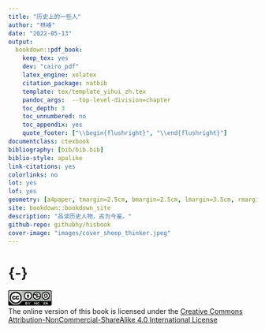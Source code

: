 ```yaml
--- 
title: "历史上的一些人"
author: "林峰"
date: "2022-05-13"
output:
  bookdown::pdf_book:
    keep_tex: yes
    dev: "cairo_pdf"
    latex_engine: xelatex
    citation_package: natbib
    template: tex/template_yihui_zh.tex
    pandoc_args:  --top-level-division=chapter
    toc_depth: 3
    toc_unnumbered: no
    toc_appendix: yes
    quote_footer: ["\\begin{flushright}", "\\end{flushright}"]
documentclass: ctexbook
bibliography: [bib/bib.bib]
biblio-style: apalike
link-citations: yes
colorlinks: no
lot: yes
lof: yes
geometry: [a4paper, tmargin=2.5cm, bmargin=2.5cm, lmargin=3.5cm, rmargin=2.5cm]
site: bookdown::bookdown_site
description: "品读历史人物，古为今鉴。"
github-repo: githubhy/hisbook
cover-image: "images/cover_sheep_thinker.jpeg"
---
```


# {-}

![Creative Commons License](images/by-nc-sa.png)  
The online version of this book is licensed under the [Creative Commons Attribution-NonCommercial-ShareAlike 4.0 International License](http://creativecommons.org/licenses/by-nc-sa/4.0/)
